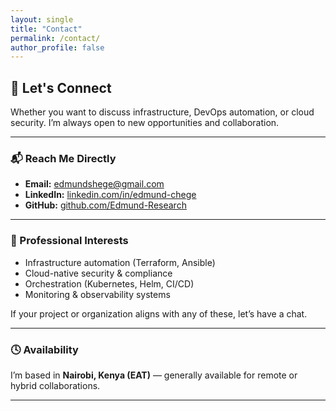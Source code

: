 ```yaml
---
layout: single
title: "Contact"
permalink: /contact/
author_profile: false
---
```


## 👋 Let's Connect

Whether you want to discuss infrastructure, DevOps automation, or cloud security. I’m always open to new opportunities and collaboration.

---

### 📬 Reach Me Directly

- **Email:** [edmundshege@gmail.com](mailto:edmundshege@gmail.com)  
- **LinkedIn:** [linkedin.com/in/edmund-chege](https://www.linkedin.com/in/edmund-chege/)  
- **GitHub:** [github.com/Edmund-Research](https://github.com/Edmund-Research)

---

### 💼 Professional Interests

- Infrastructure automation (Terraform, Ansible)  
- Cloud-native security & compliance  
- Orchestration (Kubernetes, Helm, CI/CD)  
- Monitoring & observability systems  

If your project or organization aligns with any of these, let’s have a chat.

---

### 🕓 Availability

I’m based in **Nairobi, Kenya (EAT)** — generally available for remote or hybrid collaborations.

---
